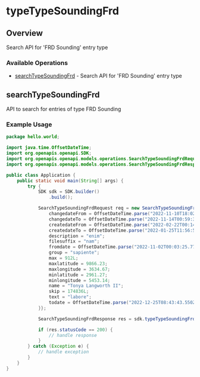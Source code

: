 # typeTypeSoundingFrd

## Overview

Search API for 'FRD Sounding' entry type

### Available Operations

* [searchTypeSoundingFrd](#searchtypesoundingfrd) - Search API for 'FRD Sounding' entry type

## searchTypeSoundingFrd

API to search for entries of type FRD Sounding

### Example Usage

```java
package hello.world;

import java.time.OffsetDateTime;
import org.openapis.openapi.SDK;
import org.openapis.openapi.models.operations.SearchTypeSoundingFrdRequest;
import org.openapis.openapi.models.operations.SearchTypeSoundingFrdResponse;

public class Application {
    public static void main(String[] args) {
        try {
            SDK sdk = SDK.builder()
                .build();

            SearchTypeSoundingFrdRequest req = new SearchTypeSoundingFrdRequest() {{
                changedateFrom = OffsetDateTime.parse("2022-11-10T18:02:08.902Z");
                changedateTo = OffsetDateTime.parse("2022-11-14T00:59:39.924Z");
                createdateFrom = OffsetDateTime.parse("2022-02-22T00:14:35.920Z");
                createdateTo = OffsetDateTime.parse("2022-01-25T11:56:59.355Z");
                description = "enim";
                filesuffix = "nam";
                fromdate = OffsetDateTime.parse("2022-11-02T00:03:25.771Z");
                group = "sapiente";
                max = 912L;
                maxlatitude = 9866.23;
                maxlongitude = 3634.67;
                minlatitude = 2961.27;
                minlongitude = 5453.14;
                name = "Tonya Langworth II";
                skip = 174836L;
                text = "labore";
                todate = OffsetDateTime.parse("2022-12-25T08:43:43.550Z");
            }};            

            SearchTypeSoundingFrdResponse res = sdk.typeTypeSoundingFrd.searchTypeSoundingFrd(req);

            if (res.statusCode == 200) {
                // handle response
            }
        } catch (Exception e) {
            // handle exception
        }
    }
}
```
